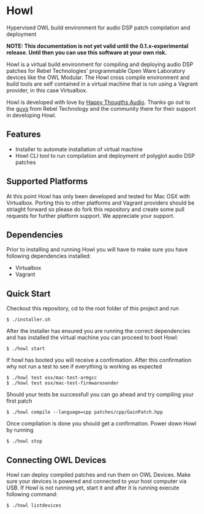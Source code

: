 # Howl
Hypervised OWL build environment for audio DSP patch compilation and deployment

**NOTE: This documentation is not yet valid until the 0.1.x-experimental release. Until then you can use this software at your own risk.**

Howl is a virtual build environment for compiling and deploying audio [](https://)DSP patches for [](https://)Rebel Technologies' programmable Open Ware Laboratory devices like the OWL Modular. The Howl cross compile environment and build tools are self contained in a virtual machine that is run using a Vagrant provider, in this case Virtualbox.

Howl is developed with love by [Happy Thougths Audio](https://www.htaudio.de). Thanks go out to the [guys](https://) from Rebel Technology and the community there for their support in developing Howl.

## Features
* Installer to automate installation of virtual machine
* Howl CLI tool to run compilation and deployment of polyglot audio DSP patches

## Supported Platforms
At this point Howl has only been developed and tested for Mac OSX with Virtualbox. Porting this to other platforms and Vagrant providers should be striaght forward so please do fork this repository and create some pull requests for further platform support. We appreciate your support.

## Dependencies
Prior to installing and running Howl you will have to make sure you have following dependencies installed:
* [](https://)Virtualbox
* [](https://)Vagrant

## Quick Start
Checkout this repository, cd to the root folder of this project and run

	$ ./installer.sh

After the installer has ensured you are running the correct dependencies and has installed the virtual machine you can proceed to boot Howl:
	
	$ ./howl start

If howl has booted you will receive a confirmation. After this confirmation why not run a test to see if everything is working as expected

	$ ./howl test osx/mac-test-armgcc
	$ ./howl test osx/mac-test-firmwaresender

Should your tests be successfull you can go ahead and try compiling your first patch

	$ ./howl compile --language=cpp patches/cpp/GainPatch.hpp

Once compilation is done you should get a confirmation. Power down Howl by running

	$ ./howl stop

## Connecting OWL Devices
Howl can deploy compiled patches and run them on OWL Devices. Make sure your devices is powered and connected to your host computer via USB. If Howl is not running yet, start it and after it is running execute following command:
	
	$ ./howl listdevices

